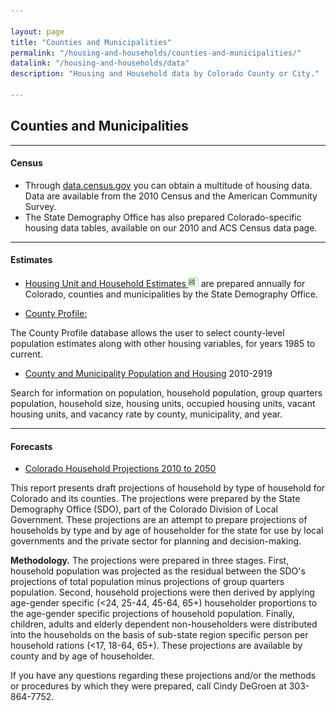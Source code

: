 ```yaml
---

layout: page
title: "Counties and Municipalities"
permalink: "/housing-and-households/counties-and-municipalities/"
datalink: "/housing-and-households/data"
description: "Housing and Household data by Colorado County or City."

---
```


## Counties and Municipalities

- - -

#### Census

- Through [data.census.gov](https://data.census.gov) you can obtain a multitude of housing data. Data are available from the 2010 Census and the American Community Survey.
- The State Demography Office has also prepared Colorado-specific housing data tables, available on our 2010 and ACS Census data page.

- - -

#### Estimates

- [Housing Unit and Household Estimates ![xls](/images/page_white_excel.png 'download xls file')](https://drive.google.com/uc?export=download&id=1cNjNZsCqjA5TNEZytkAKu6lb5c2aC0tT) are prepared annually for Colorado, counties and municipalities by the State Demography Office.

- [County Profile:](/population/data/profile-county/)

The County Profile database allows the user to select county-level population estimates along with other housing variables, for years 1985 to current.

- [County and Municipality Population and Housing](/population/data/muni-pop-housing/) 2010-2919

Search for information on population, household population, group quarters population, household size, housing units, occupied housing units, vacant housing units, and vacancy rate by county, municipality, and year.

- - -

#### Forecasts

- [Colorado Household Projections 2010 to 2050](/housing-and-households/data/household-projections#household-projections)

This report presents draft projections of household by type of household for Colorado and its counties. The projections were prepared by the State Demography Office (SDO), part of the Colorado Division of Local Government. These projections are an attempt to prepare projections of households by type and by age of householder for the state for use by local governments and the private sector for planning and decision-making.

**Methodology.** The projections were prepared in three stages. First, household population was projected as the residual between the SDO's projections of total population minus projections of group quarters population. Second, household projections were then derived by applying age-gender specific (&lt;24, 25-44, 45-64, 65+) householder proportions to the age-gender specific projections of household population. Finally, children, adults and elderly dependent non-householders were distributed into the households on the basis of sub-state region specific person per household rations (&lt;17, 18-64, 65+). These projections are available by county and by age of householder.

If you have any questions regarding these projections and/or the methods or procedures by which they were prepared, call Cindy DeGroen at 303-864-7752.
